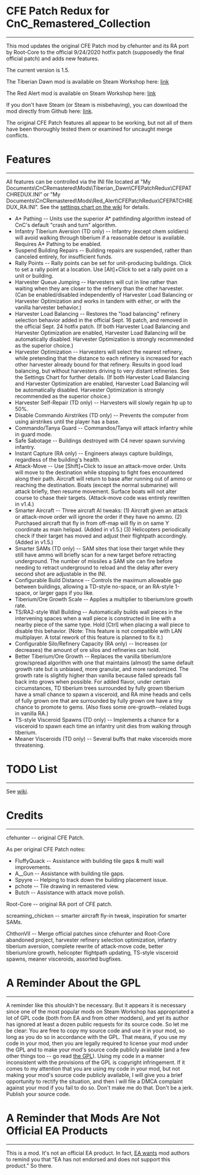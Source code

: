 # CFE Patch Redux for CnC_Remastered_Collection
------------------
This mod updates the original CFE Patch mod by cfehunter and its RA port by Root-Core to the official 9/24/2020 hotfix patch (supposedly the final official patch) and adds new features.

The current version is 1.5.

The Tiberian Dawn mod is available on Steam Workshop here: [link](https://steamcommunity.com/sharedfiles/filedetails/?id=2239875646)

The Red Alert mod is available on Steam Workshop here: [link](https://steamcommunity.com/sharedfiles/filedetails/?id=2268301299)

If you don't have Steam (or Steam is misbehaving), you can download the mod directly from Github here: [link](https://github.com/ChthonVII/CnC_Remastered_Collection/releases).

The original CFE Patch features all appear to be working, but not all of them have been thoroughly tested them or examined for uncaught merge conflicts.


# Features
------------------
All features can be controlled via the INI file located at "My Documents\\CnCRemastered\\Mods\\Tiberian\_Dawn\\CFEPatchRedux\\CFEPATCHREDUX.INI" or "My Documents\\CnCRemastered\\Mods\\Red\_Alert\\CFEPatchRedux\\CFEPATCHREDUX_RA.INI". See the [settings chart on the wiki](https://github.com/ChthonVII/CnC_Remastered_Collection/wiki/Features-and-INI-Settings-Charts) for details.

- A* Pathing -- Units use the superior A* pathfinding algorithm instead of CnC's default "crash and turn" algorithm.
- Infantry Tiberium Aversion (TD only) --  Infantry (except chem soldiers) will avoid walking through tiberium if a reasonable detour is available. Requires A* Pathing to be enabled.
- Suspend Building Repairs -- Building repairs are suspended, rather than canceled entirely, for insufficient funds.
- Rally Points -- Rally points can be set for unit-producing buildings. Click to set a rally point at a location. Use \[Alt\]+Click to set a rally point on a unit or building.
- Harvester Queue Jumping -- Harvesters will cut in line rather than waiting when they are closer to the refinery than the other harvester. (Can be enabled/disabled independently of Harvester Load Balancing or Harvester Optimization and works in tandem with either, or with the vanilla harvester behavior.)
- Harvester Load Balancing -- Restores the "load balancing" refinery selection behavior added in the official Sept. 16 patch, and removed in the official Sept. 24 hotfix patch. (If both Harvester Load Balancing and Harvester Optimization are enabled, Harvester Load Balancing will be automatically disabled. Harvester Optimization is strongly recommended as the superior choice.)
- Harvester Optimization -- Harvesters will select the nearest refinery, while pretending that the distance to each refinery is increased for each other harvester already bound for that refinery. Results in good load balancing, but without harvesters driving to very distant refineries. See the Settings Chart for further details. (If both Harvester Load Balancing and Harvester Optimization are enabled, Harvester Load Balancing will be automatically disabled. Harvester Optimization is strongly recommended as the superior choice.)
- Harvester Self-Repair (TD only) -- Harvesters will slowly regain hp up to 50%.
- Disable Commando Airstrikes (TD only) -- Prevents the computer from using airstrikes until the player has a base.
- Commando/Tanya Guard -- Commandos/Tanya will attack infantry while in guard mode.
- Safe Sabotage -- Buildings destroyed with C4 never spawn surviving infantry.
- Instant Capture (RA only) -- Engineers always capture buildings, regardless of the building's health.
- Attack-Move -- Use \[Shift\]+Click to issue an attack-move order. Units will move to the destination while stopping to fight foes encountered along their path. Aircraft will return to base after running out of ammo or reaching the destination. Boats (except the normal submarine) will attack briefly, then resume movement. Surface boats will not alter course to chase their targets. (Attack-move code was entirely rewritten in v1.4.)
- Smarter Aircraft -- Three aircraft AI tweaks: (1) Aircraft given an attack or attack-move order will ignore the order if they have no ammo. (2) Purchased aircraft that fly in from off-map will fly in on same Y coordinate as main helipad. (Added in v1.5.) (3) Helicopters periodically check if their target has moved and adjust their flightpath accordingly. (Added in v1.5.)
- Smarter SAMs (TD only) -- SAM sites that lose their target while they still have ammo will briefly scan for a new target before retracting underground. The number of missiles a SAM site can fire before needing to retract underground to reload and the delay after every second shot are adjustable in the INI.
- Configurable Build Distance -- Controls the maximum allowable gap between buildings, allowing a TD-style no-space, or an RA-style 1-space, or larger gaps if you like.
- Tiberium/Ore Growth Scale -- Applies a multiplier to tiberium/ore growth rate.
- TS/RA2-style Wall Building -- Automatically builds wall pieces in the intervening spaces when a wall piece is constructed in line with a nearby piece of the same type. Hold \[Ctrl\] when placing a wall piece to disable this behavior. (Note: This feature is not compatible with LAN multiplayer. A total rework of this feature is planned to fix it.)
- Configurable Silo/Refinery Capacity (RA only) -- Increases (or decreases) the amount of ore silos and refineries can hold.
- Better Tiberium/Ore Growth -- Replaces the vanilla tiberium/ore grow/spread algorithm with one that maintains (almost) the same default growth rate but is unbiased, more granular, and more randomized. The growth rate is slightly higher than vanilla because failed spreads fall back into grows when possible. For added flavor, under certain circumstances, TD tiberium trees  surrounded by fully grown tiberium have a small chance to spawn a visceroid, and RA mine heads and cells of fully grown ore that are surrounded by fully grown ore have a tiny chance to promote to gems. (Also fixes some ore-growth--related bugs in vanilla RA.)
- TS-style Visceroid Spawns (TD only) -- Implements a chance for a visceroid to spawn each time an infantry unit dies from walking through tiberium.
- Meaner Visceroids (TD only) -- Several buffs that make visceroids more threatening.


# TODO List
------------------
See [wiki](https://github.com/ChthonVII/CnC_Remastered_Collection/wiki/TODO-List).


# Credits
------------------
cfehunter -- original CFE Patch.

As per original CFE Patch notes:
- FluffyQuack -- Assistance with building tile gaps & multi wall improvements.
- A\_\_Gun -- Assistance with building tile gaps.
- Spyyre -- Helping to track down the building placement issue.
- pchote -- Tile drawing in remastered view.
- Butch -- Assistance with attack move polish.

Root-Core -- original RA port of CFE patch.

screaming_chicken -- smarter aircraft fly-in tweak, inspiration for smarter SAMs.

ChthonVII -- Merge official patches since cfehunter and Root-Core abandoned project, harvester refinery selection optimization, infantry tiberium aversion, complete rewrite of attack-move code, better tiberium/ore growth, helicopter flightpath updating, TS-style visceroid spawns, meaner visceroids, assorted bugfixes.


# A Reminder About the GPL
------------------
A reminder like this *shouldn't* be necessary. But it appears it is necessary since one of the most popular mods on Steam Workshop has appropriated a lot of GPL code (both from EA and from other modders), and yet its author has ignored at least a dozen public requests for its source code. So let me be clear: You are free to copy my source code and use it in your mod, so long as you do so in accordance with the GPL. That means, if you use my code in your mod, then you are legally required to license your mod under the GPL and to make your mod's source code publicly available (and a few other things too -- go read [the GPL](https://github.com/ChthonVII/CnC_Remastered_Collection/blob/master/License.txt)). Using my code in a manner inconsistent with the provisions of the GPL is copyright infringement. If it comes to my attention that you are using my code in your mod, but not making your mod's source code publicly available, I will give you a brief opportunity to rectify the situation, and then I will file a DMCA complaint against your mod if you fail to do so. Don't make me do that. Don't be a jerk. Publish your source code.


# A Reminder that Mods Are Not Official EA Products
------------------
 This is a mod. It's not an official EA product. In fact, [EA wants](https://www.ea.com/games/command-and-conquer/command-and-conquer-remastered/modding-faq) mod authors to remind you that “EA has not endorsed and does not support this product.” So there.
